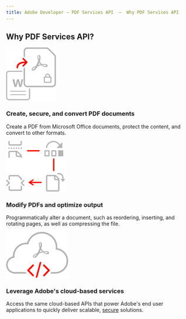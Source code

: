 ```yaml
---
title: Adobe Developer — PDF Services API  —  Why PDF Services API
---
```


<TitleBlock slots="heading" theme="lightest"  className="titleBlock-align-left" />

## Why PDF Services API?

<TextBlock slots="image, heading, text" width="33%" theme="lightest" className="align-left icon-xl-size horizontal-align-heading"/>

![Create, secure, and convert PDF documents](../../images/create_secure_support.svg " ")

### Create, secure, and convert PDF documents

Create a PDF from Microsoft Office documents, protect the content, and convert to other formats.


<TextBlock slots="image, heading, text" width="33%" theme="lightest" className="align-left icon-xl-size horizontal-align-heading"/>

![Dynamically automate your PDF document workflow](../../images/modify_pages.svg " ")

### Modify PDFs and optimize output

Programmatically alter a document, such as reordering, inserting, and rotating pages, as well as compressing the file.


<TextBlock slots="image, heading, text" width="33%" theme="lightest" className="align-left icon-xl-size link horizontal-align-heading linking"/>

![Cloud-based API platform enables flexibility at scale](../../images/cloud_services.svg " ")

### Leverage Adobe's cloud-based services

Access the same cloud-based APIs that power Adobe's end user applications to quickly deliver scalable, [secure](https://www.adobe.com/content/dam/cc/en/security/pdfs/AdobeDocumentServices_SecurityOverview.pdf) solutions.